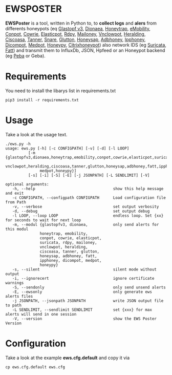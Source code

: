 # EWSPOSTER

**EWSPoster** is a tool, written in Python to, to **collect logs** and **alers** from differents honeypots (eq [Glastopf v3](https://github.com/mushorg/glastopf), [Dionaea](https://github.com/DinoTools/dionaea), [Honeytrap](https://github.com/tillmannw/honeytrap), [eMobility](https://github.com/telekom-security/emobility), [Conpot](https://github.com/mushorg/conpot), [Cowrie](https://github.com/cowrie/cowrie), [Elasticpot](https://gitlab.com/bontchev/elasticpot), [Rdpy](https://github.com/citronneur/rdpy), [Mailoney](https://github.com/awhitehatter/mailoney), [Vnclowpot](https://github.com/magisterquis/vnclowpot), [Heralding](https://github.com/johnnykv/heralding), [Ciscoasa](https://github.com/Cymmetria/ciscoasa_honeypot), [Tanner](https://github.com/mushorg/tanner), [Snare](https://github.com/mushorg/snare), [Glutton](https://github.com/mushorg/glutton), [Honeysap](https://github.com/SecureAuthCorp/HoneySAP), [Adbhoney](https://github.com/huuck/ADBHoney), [Ipphoney](https://gitlab.com/bontchev/ipphoney), [Dicompot](https://github.com/nsmfoo/dicompot), [Medpot](https://github.com/schmalle/medpot), [Honeypy](https://github.com/foospidy/HoneyPy), [Citrixhoneypot](https://github.com/MalwareTech/CitrixHoneypot)) also network IDS (eg [Suricata](https://github.com/OISF/suricata), [Fatt](https://github.com/0x4D31/fatt)) and transmit them to InfluxDb, JSON, Hpfeed or an Honeypot backend (eg [Peba](https://github.com/telekom-security/PEBA) or Geba).

# Requirements
You need to install the libarys list in requirements.txt

    pip3 install -r requirements.txt

# Usage
Take a look at the usage text.

    ./ews.py -h
    usage: ews.py [-h] [-c CONFIGPATH] [-v] [-d] [-l LOOP]
              [-m {glastopfv3,dionaea,honeytrap,emobility,conpot,cowrie,elasticpot,suricata,rdpy,mailoney,
                   vnclowpot,heralding,ciscoasa,tanner,glutton,honeysap,adbhoney,fatt,ipphoney,dicompot,
                   medpot,honeypy}]
              [-s] [-i] [-S] [-E] [-j JSONPATH] [-L SENDLIMIT] [-V]

    optional arguments:
       -h, --help                                  show this help message and exit
       -c CONFIGPATH, --configpath CONFIGPATH      Load configuration file from Path
       -v, --verbose                               set output verbosity
       -d, --debug                                 set output debug
       -l LOOP, --loop LOOP                        endless loop. Set {xx} for seconds to wait for next loop
       -m, --modul {glastopfv3, dionaea,           only send alerts for this modul
                   honeytrap, emobility,
                   conpot, cowrie, elasticpot,
                   suricata, rdpy, mailoney,
                   vnclowpot, heralding,
                   ciscoasa, tanner, glutton,
                   honeysap, adbhoney, fatt,
                   ipphoney, dicompot, medpot,
                   honeypy}
       -s, --silent                                silent mode without output
       -i, --ignorecert                            ignore certificate warnings
       -S, --sendonly                              only send unsend alerts
       -E, --ewsonly                               only generate ews alerts files
       -j JSONPATH, --jsonpath JSONPATH            write JSON output file to path
       -L SENDLIMIT, --sendlimit SENDLIMIT         set {xxx} for max alerts will send in one session
       -V, --version                               show the EWS Poster Version

# Configuration
Take a look at the example **ews.cfg.default** and copy it via

    cp ews.cfg.default ews.cfg


